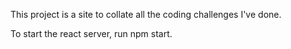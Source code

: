 This project is a site to collate all the coding challenges I've done. 

To start the react server, run npm start.
